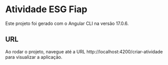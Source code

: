 # Atividade ESG Fiap

Este projeto foi gerado com o Angular CLI na versão 17.0.6.

## URL
Ao rodar o projeto, navegue até a URL http://localhost:4200/criar-atividade para visualizar a aplicação.
